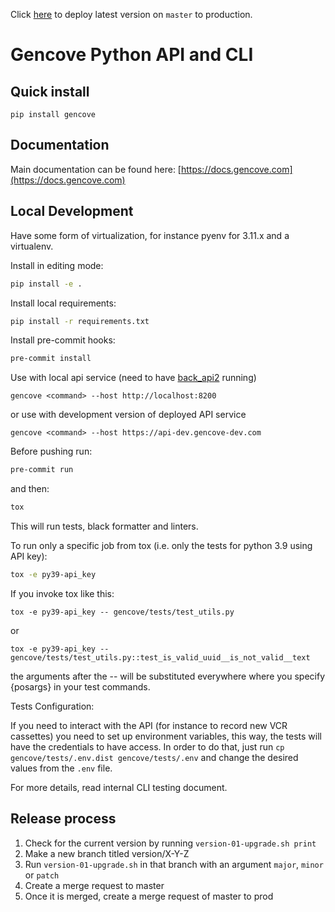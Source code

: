 Click [here](../-/merge_requests/new?merge_request%5Bsource_branch%5D=master&merge_request%5Btarget_branch%5D=prod&merge_request%5Btitle%5D=Deploy&merge_request%5Bdescription%5D=Standard%20deployment%20to%20production) to deploy latest version on `master` to production.

# Gencove Python API and CLI

## Quick install ##
`pip install gencove`

## Documentation ##
Main documentation can be found here: [https://docs.gencove.com](https://docs.gencove.com)

## Local Development ##

Have some form of virtualization, for instance pyenv for 3.11.x and a virtualenv.

Install in editing mode:
```bash
pip install -e .
```

Install local requirements:
```bash
pip install -r requirements.txt
```

Install pre-commit hooks:
```bash
pre-commit install
```

Use with local api service (need to have [back_api2](http://gitlab.com/gencove/v2/back_api2/) running)

```
gencove <command> --host http://localhost:8200
```

or use with development version of deployed API service

```
gencove <command> --host https://api-dev.gencove-dev.com
```

Before pushing run:

```bash
pre-commit run
```

and then:

```bash
tox
```

This will run tests, black formatter and linters.

To run only a specific job from tox (i.e. only the tests for python 3.9 using API key):

```bash
tox -e py39-api_key
```
If you invoke tox like this:

```
tox -e py39-api_key -- gencove/tests/test_utils.py
```
or
```
tox -e py39-api_key -- gencove/tests/test_utils.py::test_is_valid_uuid__is_not_valid__text
```
the arguments after the -- will be substituted everywhere where you specify {posargs} in your test commands.


Tests Configuration:

If you need to interact with the API (for instance to record new VCR cassettes) you need to set up environment variables, this way, the tests will have the credentials to have access.
In order to do that, just run `cp gencove/tests/.env.dist gencove/tests/.env` and change the desired values from the `.env` file.

For more details, read internal CLI testing document.


## Release process ##

1. Check for the current version by running `version-01-upgrade.sh print`
2. Make a new branch titled version/X-Y-Z
3. Run `version-01-upgrade.sh` in that branch with an argument `major`, `minor` or `patch`
4. Create a merge request to master
5. Once it is merged, create a merge request of master to prod
